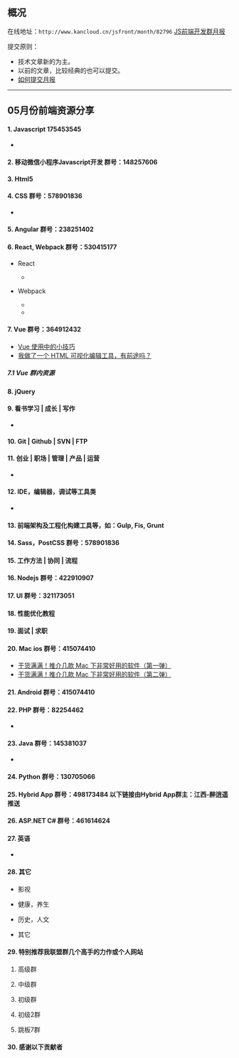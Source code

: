 ## 概况

在线地址：`http://www.kancloud.cn/jsfront/month/82796` [JS前端开发群月报](http://www.kancloud.cn/jsfront/month/82796)


提交原则：

- 技术文章新的为主。
- 以前的文章，比较经典的也可以提交。
- [如何提交月报](http://www.kancloud.cn/jsfront/month/227309)

---


## 05月份前端资源分享
#### 1. Javascript 175453545
- []()

#### 2. 移动微信小程序Javascript开发 群号：148257606


#### 3. Html5


#### 4. CSS  群号：578901836
- []()

#### 5. Angular 群号：238251402

#### 6. React, Webpack 群号：530415177
- React
  
  - []()
  
- Webpack

  - []()
  - []()


#### 7. Vue 群号：364912432
- [Vue 使用中的小技巧](https://juejin.im/post/5ae02f39518825672f198ac2)
- [我做了一个 HTML 可视化编辑工具，有前途吗？](https://www.zhihu.com/question/390956688)

##### 7.1 Vue 群内资源


#### 8. jQuery

#### 9. 看书学习 | 成长 | 写作
- []()

#### 10. Git | Github | SVN | FTP

#### 11. 创业 | 职场 | 管理 | 产品 | 运营
- []()

#### 12. IDE，编辑器，调试等工具类
- []()

#### 13. 前端架构及工程化构建工具等，如：Gulp, Fis, Grunt

#### 14. Sass，PostCSS  群号：578901836

#### 15. 工作方法 | 协同 | 流程

#### 16. Nodejs 群号：422910907

#### 17. UI 群号：321173051

#### 18. 性能优化教程

#### 19. 面试 | 求职

#### 20. Mac ios 群号：415074410
- [干货满满！推介几款 Mac 下非常好用的软件（第一弹）](https://juejin.im/post/5de664e5f265da33b82bcfce)
- [干货满满！推介几款 Mac 下非常好用的软件（第二弹）](https://juejin.im/post/5e037fe2518825123f0c70cb)

#### 21. Android 群号：415074410

#### 22. PHP 群号：82254462
- []()

#### 23. Java 群号：145381037
- []()

#### 24. Python 群号：130705066

#### 25. Hybrid App 群号：498173484 以下链接由Hybrid App群主：江西-醉逍遥推送

#### 26. ASP.NET C# 群号：461614624

#### 27. 英语
- []()

#### 28. 其它

- 影视


- 健康，养生


- 历史，人文


- 其它

  


#### 29. 特别推荐我联盟群几个高手的力作或个人网站

1. 高级群



2. 中级群


3. 初级群

4. 初级2群


5. 跳板7群


#### 30. 感谢以下贡献者

